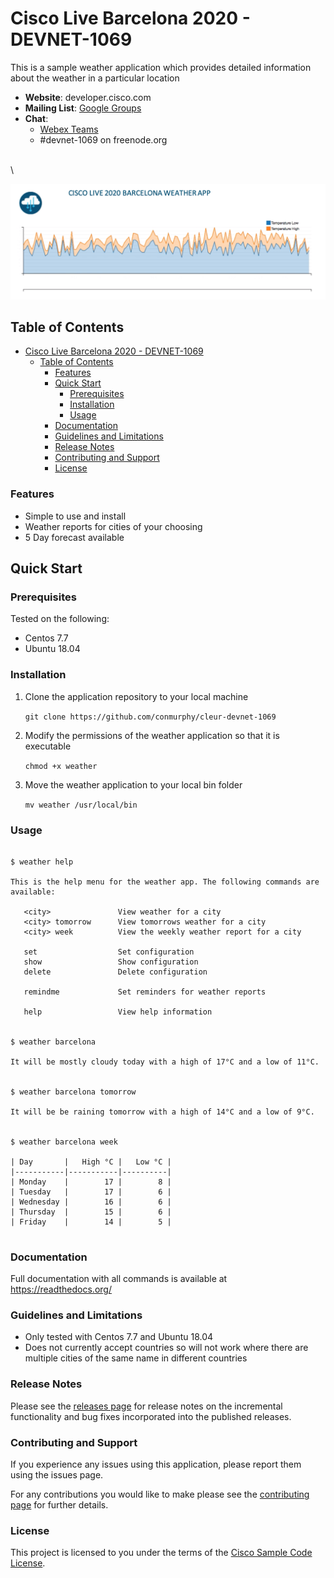 # Cisco Live Barcelona 2020 - DEVNET-1069 

This is a sample weather application which provides detailed information about the weather in a particular location 

* **Website**: developer.cisco.com 
* **Mailing List**: [Google Groups]()
* **Chat**: 
   * [Webex Teams]()
   * #devnet-1069 on freenode.org    

\
\

![alt tag](https://github.com/conmurphy/cleur-devnet-1069/blob/master/weather-app.png)



## Table of Contents

* [Cisco Live Barcelona 2020 - DEVNET-1069](#cisco-live-barcelona-2020---devnet---1069)
   * [Table of Contents](#table-of-contents)
      * [Features](#features)
      * [Quick Start](#quick-start)
         * [Prerequisites](#prerequisites)
         * [Installation](#installation)
         * [Usage](#usage)
      * [Documentation](documentation)
      * [Guidelines and Limitations](#guidelines-and-limitations)
      * [Release Notes](release-notes)
      * [Contributing and Support](#contributing-and-support)
	   * [License](#license)

### Features

* Simple to use and install
* Weather reports for cities of your choosing
* 5 Day forecast available

## Quick Start

### Prerequisites

Tested on the following:

* Centos 7.7
* Ubuntu 18.04

### Installation

1. Clone the application repository to your local machine

   `git clone https://github.com/conmurphy/cleur-devnet-1069`

2. Modify the permissions of the weather application so that it is executable

   `chmod +x weather`

3. Move the weather application to your local bin folder 

   `mv weather /usr/local/bin`

### Usage



```

$ weather help

This is the help menu for the weather app. The following commands are available:

   <city>               View weather for a city
   <city> tomorrow      View tomorrows weather for a city
   <city> week          View the weekly weather report for a city
   
   set                  Set configuration
   show                 Show configuration
   delete               Delete configuration

   remindme             Set reminders for weather reports
   
   help                 View help information


$ weather barcelona

It will be mostly cloudy today with a high of 17°C and a low of 11°C.


$ weather barcelona tomorrow 

It will be be raining tomorrow with a high of 14°C and a low of 9°C.


$ weather barcelona week

| Day       |   High °C |   Low °C |
|-----------|-----------|----------|
| Monday    |        17 |        8 |
| Tuesday   |        17 |        6 |
| Wednesday |        16 |        6 |
| Thursday  |        15 |        6 |
| Friday    |        14 |        5 |


```

### Documentation

Full documentation with all commands is available at https://readthedocs.org/

### Guidelines and Limitations

* Only tested with Centos 7.7 and Ubuntu 18.04
* Does not currently accept countries so will not work where there are multiple cities of the same name in different countries

### Release Notes

Please see the [releases page]() for release notes on the incremental functionality and bug fixes incorporated into the published releases.


### Contributing and Support

If you experience any issues using this application, please report them using the issues page. 

For any contributions you would like to make please see the [contributing page](https://github.com/conmurphy/cleur-devnet-1069/blob/master/contributing.md) for further details.

### License

This project is licensed to you under the terms of the [Cisco Sample Code License](https://github.com/conmurphy/cleur-devnet-1069/blob/master/LICENSE).
